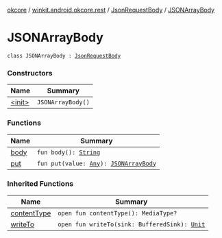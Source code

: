 [okcore](../../../index.md) / [winkit.android.okcore.rest](../../index.md) / [JsonRequestBody](../index.md) / [JSONArrayBody](./index.md)

# JSONArrayBody

`class JSONArrayBody : `[`JsonRequestBody`](../index.md)

### Constructors

| Name | Summary |
|---|---|
| [&lt;init&gt;](-init-.md) | `JSONArrayBody()` |

### Functions

| Name | Summary |
|---|---|
| [body](body.md) | `fun body(): `[`String`](https://kotlinlang.org/api/latest/jvm/stdlib/kotlin/-string/index.html) |
| [put](put.md) | `fun put(value: `[`Any`](https://kotlinlang.org/api/latest/jvm/stdlib/kotlin/-any/index.html)`): `[`JSONArrayBody`](./index.md) |

### Inherited Functions

| Name | Summary |
|---|---|
| [contentType](../content-type.md) | `open fun contentType(): MediaType?` |
| [writeTo](../write-to.md) | `open fun writeTo(sink: BufferedSink): `[`Unit`](https://kotlinlang.org/api/latest/jvm/stdlib/kotlin/-unit/index.html) |
